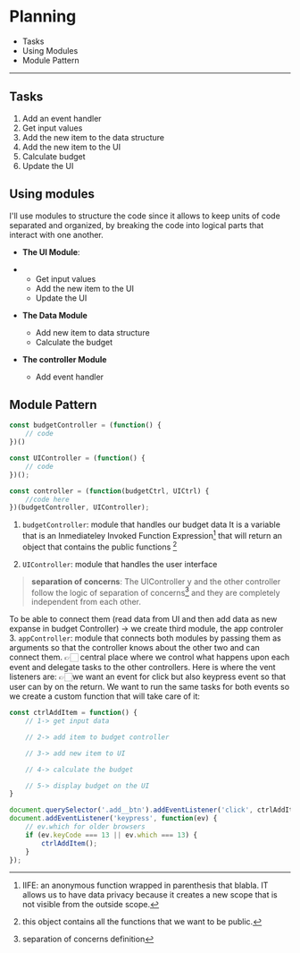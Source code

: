 # Planning
- Tasks
- Using Modules
- Module Pattern

---

## Tasks
1. Add an event handler
2. Get input values
3. Add the new item to the data structure
4. Add the new item to the UI
5. Calculate budget
6. Update the UI


## Using modules
I'll use modules to structure the code since it allows to keep units of code separated and organized, by breaking the code into logical parts that interact with one another.
- **The UI Module**:
- 	- Get input values
	- Add the new item to the UI
	- Update the UI

- **The Data Module**
	- Add new item to data structure
	- Calculate the budget

- **The controller Module**
	- Add event handler


## Module Pattern
```js
const budgetController = (function() {
	// code
})()

const UIController = (function() {
	// code
})();

const controller = (function(budgetCtrl, UICtrl) {
	//code here
})(budgetController, UIController);

````

1. `budgetController`: module that handles our budget data
It is a variable that is an Inmediateley Invoked Function Expression[^1] that will return an object that contains the public functions  [^2]

2. `UIController`: module that handles the user interface
> **separation of concerns**: The UIController y and the other controller follow the logic of separation of concerns[^3] and they are completely independent from each other. 

To be able to connect them (read data from UI and then add data as new expanse in budget Controller) -> we create third module, the app controler 
3.  `appController`: module that connects both modules by passing them as arguments so that the controller knows about the other two and can connect them.  👉🏻 central place where we control what happens upon each event and delegate tasks to the other controllers.  Here is where the vent listeners are:
  👉🏻we want an event for click but also keypress event so that user can by on the return.
We want to run the same tasks for both events so we create a custom function that will take care of it:
```js
const ctrlAddItem = function() {
	// 1-> get input data

	// 2-> add item to budget controller

	// 3-> add new item to UI

	// 4-> calculate the budget

	// 5-> display budget on the UI
}

````

```js
document.querySelector('.add__btn').addEventListener('click', ctrlAddItem);
document.addEventListener('keypress', function(ev) {
	// ev.which for older browsers 
	if (ev.keyCode === 13 || ev.which === 13) {
		ctrlAddItem();
	}
});
````


[^1 ]: IIFE: an anonymous function wrapped in parenthesis that blabla. IT allows us to have data privacy because it creates a new scope that is not visible from the outside scope.
[^2 ]: this object contains all the functions that we want to be public.
[^3]: separation of concerns definition